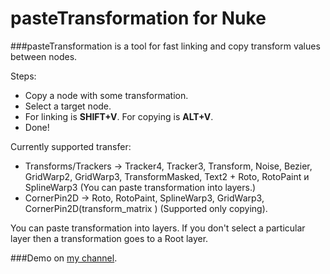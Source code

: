 # pasteTransformation for Nuke
###pasteTransformation is a tool for fast linking and copy transform values between nodes.

Steps:
* Copy a node with some transformation.
* Select a target node.
* For linking is **SHIFT+V**. For copying is **ALT+V**.
* Done!

Currently supported transfer: 
* Transforms/Trackers -> Tracker4, Tracker3, Transform, Noise, Bezier, GridWarp2, GridWarp3, TransformMasked, Text2  + Roto,  RotoPaint и SplineWarp3
(You can paste transformation into layers.)
* CornerPin2D -> Roto, RotoPaint, SplineWarp3, GridWarp3, CornerPin2D(transform_matrix ) (Supported only copying).

You can paste transformation into layers. If you don't select a particular layer then a transformation goes to a Root layer.

###Demo on [my channel](https://vimeo.com/202647014).
